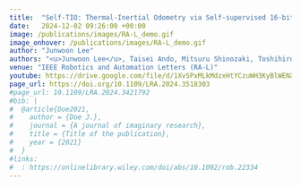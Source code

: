 ```yaml
---
title:  "Self-TIO: Thermal-Inertial Odometry via Self-supervised 16-bit Feature Extractor and Tracker"
date:   2024-12-02 09:26:00 +00:00
image: /publications/images/RA-L_demo.gif
image_onhover: /publications/images/RA-L_demo.gif
author: "Junwoon Lee"
authors: "<u>Junwoon Lee</u>, Taisei Ando, Mitsuru Shinozaki, Toshihiro Kitajima, Qi An, and Atsushi Yamashita"
venue: "IEEE Robotics and Automation Letters (RA-L)"
youtube: https://drive.google.com/file/d/1XvSPxMLkMdzxHtYCzuWH3KyBlWENXDH6/view?usp=share_link
page_url: https://doi.org/10.1109/LRA.2024.3518303
#page_url: 10.1109/LRA.2024.3421792
#bib: |
#  @article{Doe2021,
#    author = {Doe J.},
#    journal = {A journal of imaginary research},
#    title = {Title of the publication},
#    year = {2021}
#  }
#links:
#  : https://onlinelibrary.wiley.com/doi/abs/10.1002/rob.22334
---
```

